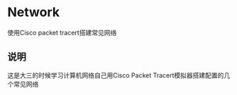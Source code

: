# Network
使用Cisco packet tracert搭建常见网络

## 说明
  这是大三的时候学习计算机网络自己用Cisco Packet Tracert模拟器搭建配置的几个常见网络
